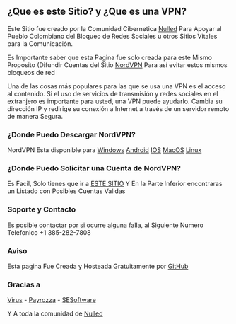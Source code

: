 ## ¿Que es este Sitio? y ¿Que es una VPN?

Este Sitio fue creado por la Comunidad Cibernetica [Nulled](Nulled.to) Para Apoyar al Pueblo Colombiano del Bloqueo de Redes Sociales u otros Sitios Vitales para la Comunicación.

Es Importante saber que esta Pagina fue solo creada para este Mismo Proposito (Difundir Cuentas del Sitio [NordVPN](https://nordvpn.com/) Para así evitar estos mismos bloqueos de red

Una de las cosas más populares para las que se usa una VPN es el acceso al contenido. Si el uso de servicios de transmisión y redes sociales en el extranjero es importante para usted, una VPN puede ayudarlo. Cambia su dirección IP y redirige su conexión a Internet a través de un servidor remoto de manera Segura.

### ¿Donde Puedo Descargar NordVPN?

NordVPN Esta disponible para [Windows](https://nordvpn.com/es/download/windows/) [Android](https://nordvpn.com/es/download/android/) [IOS](https://nordvpn.com/es/download/ios/) [MacOS](https://nordvpn.com/es/download/mac/) [Linux](https://nordvpn.com/es/download/linux/)

### ¿Donde Puedo Solicitar una Cuenta de NordVPN?

Es Facil, Solo tienes que ir a [ESTE SITIO](https://virusnulled.github.io/SolicitarVPN/) Y En la Parte Inferior encontraras un Listado con Posibles Cuentas Validas

### Soporte y Contacto

Es posible contactar por si ocurre alguna falla, al Siguiente Numero Telefonico +1 385-282-7808

### Aviso

Esta pagina Fue Creada y Hosteada Gratuitamente por [GitHub](https://github.com/)

### Gracias a

[Virus](https://www.nulled.to/user/1284526-virus) - [Payrozza](https://www.nulled.to/user/1833390-payrozza) - [SESoftware](https://www.nulled.to/user/4640211-sesoftware)

Y A toda la comunidad de [Nulled](Nulled.to)
